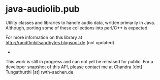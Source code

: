 java-audiolib.pub
=================

Utility classes and libraries to handle audio data, written primarily in Java. Although, porting some of these collections into perl/C++ is expected.

For more information on this library at http://rand0mbitsandbytes.blogspot.de (not updated)

-
This work is still in progress and can not yet be released for public.
For a developer snapshot of this API,  please contact me at Chandra [dot] Tungathurthi [at] rwth-aachen.de
